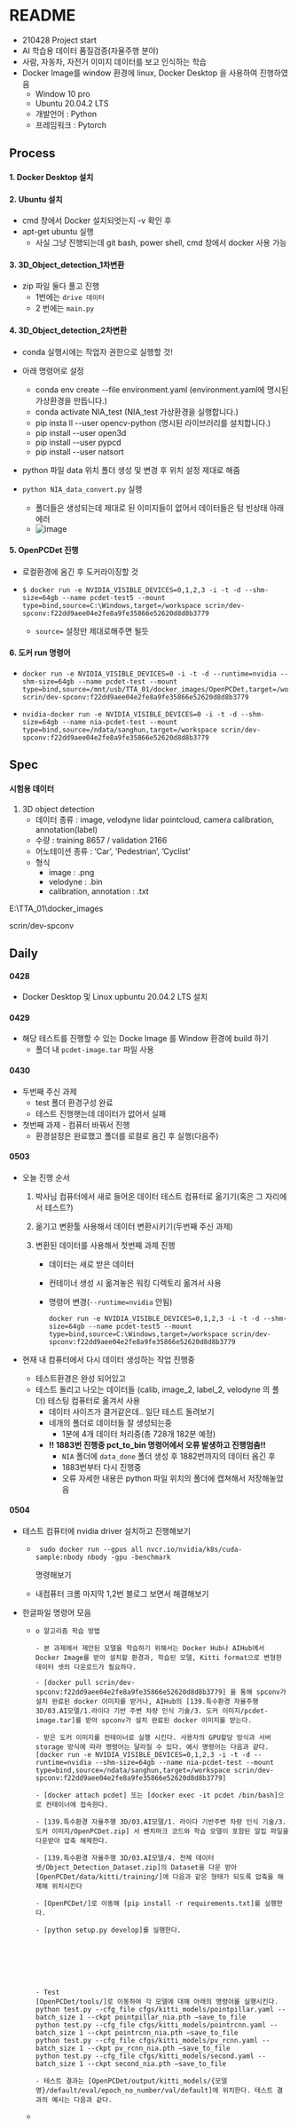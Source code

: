 # README

- 210428 Project start
- AI 학습용 데이터 품질검증(자율주행 분야)
- 사람, 자동차, 자전거 이미지 데이터를 보고 인식하는 학습 
- Docker Image를 window 환경에 linux, Docker Desktop 을 사용하여 진행하였음
  - Window 10 pro
  - Ubuntu 20.04.2 LTS
  - 개발언어 : Python 
  - 프레임워크 : Pytorch



## Process

#### 1. Docker Desktop 설치



#### 2. Ubuntu 설치

- cmd 창에서 Docker 설치되엇는지 -v 확인 후 
- apt-get ubuntu 실행
  - 사실 그냥 진행되는데 git bash, power shell, cmd 창에서 docker 사용 가능



#### 3. 3D_Object_detection_1차변환

- zip 파일 둘다 풀고 진행
  - 1번에는 `drive 데이터`
  - 2 번에는 `main.py`



#### 4. 3D_Object_detection_2차변환

- conda 실행시에는 작업자 권한으로 실행할 것!

- 아래 명령어로 설정
  - conda env create --file environment.yaml
                                             (environment.yaml에 명시된 가상환경을 만듭니다.)
  - conda activate NIA_test                                   (NIA_test 가상환경을 실행합니다.)
  - pip insta ll --user opencv-python                           (명시된 라이브러리를 설치합니다.)
  - pip install --user open3d
  - pip install --user pypcd
  - pip install --user natsort
- python 파일 data 위치 폴더 생성 및 변경 후 위치 설정 제대로 해줌
- `python NIA_data_convert.py` 실행
  - 폴더들은 생성되는데 제대로 된 이미지들이 없어서 데이터들은 텅 빈상태 아래 에러
  - ![image](https://user-images.githubusercontent.com/58541635/116641226-3fcd8c00-a9a7-11eb-9d0a-7406512d4223.png)



#### 5. OpenPCDet 진행

- 로컬환경에 옴긴 후 도커라이징할 것

- ```
  $ docker run -e NVIDIA_VISIBLE_DEVICES=0,1,2,3 -i -t -d --shm-size=64gb --name pcdet-test5 --mount type=bind,source=C:\Windows,target=/workspace scrin/dev-spconv:f22dd9aee04e2fe8a9fe35866e52620d8d8b3779
  ```

  - `source=` 설정만 제대로해주면 될듯



#### 6. 도커 run 명령어

- ```
  docker run -e NVIDIA_VISIBLE_DEVICES=0 -i -t -d --runtime=nvidia --shm-size=64gb --name pcdet-test --mount type=bind,source=/mnt/usb/TTA_01/docker_images/OpenPCDet,target=/workspace/OpenPCDet scrin/dev-spconv:f22dd9aee04e2fe8a9fe35866e52620d8d8b3779
  ```

- ```
  nvidia-docker run -e NVIDIA_VISIBLE_DEVICES=0 -i -t -d --shm-size=64gb --name nia-pcdet-test --mount type=bind,source=/ndata/sanghun,target=/workspace scrin/dev-spconv:f22dd9aee04e2fe8a9fe35866e52620d8d8b3779
  ```





## Spec



#### 시험용 데이터

1. 3D object detection
   - 데이터 종류 : image, velodyne lidar pointcloud, camera calibration, annotation(label)
   - 수량 : training 8657 / validation 2166 
   - 어노테이션 종류 : ’Car’, ’Pedestrian’, ’Cyclist’
   - 형식
     - image : .png
     - velodyne : .bin
     - calibration, annotation : .txt



E:\TTA_01\docker_images

scrin/dev-spconv



## Daily

#### 0428

- Docker Desktop 및 Linux upbuntu 20.04.2 LTS 설치



#### 0429

- 해당 테스트를 진행할 수 있는 Docke Image 를 Window 환경에 build 하기
  - 폴더 내 `pcdet-image.tar` 파일 사용



#### 0430

- 두번째 주신 과제
  - test 폴더 환경구성 완료 
  - 테스트 진행햇는데 데이터가 없어서 실패
- 첫번째 과제 - 컴퓨터 바꿔서 진행
  - 환경설정은 완료했고 폴더를 로컬로 옴긴 후 실행(다음주)



#### 0503

- 오늘 진행 순서

  1. 박사님 컴퓨터에서 새로 들어온 데이터 테스트 컴퓨터로 옮기기(혹은 그 자리에서 테스트?)

  2. 옮기고 변환툴 사용해서 데이터 변환시키기(두번째 주신 과제)

  3. 변환된 데이터를 사용해서 첫번째 과제 진행

     - 데이터는 새로 받은 데이터

     - 컨테이너 생성 시 옮겨놓은 워킹 디렉토리 옮겨서 사용

     - 명령어 변경(`--runtime=nvidia` 안됨)

       ```
       docker run -e NVIDIA_VISIBLE_DEVICES=0,1,2,3 -i -t -d --shm-size=64gb --name pcdet-test5 --mount type=bind,source=C:\Windows,target=/workspace scrin/dev-spconv:f22dd9aee04e2fe8a9fe35866e52620d8d8b3779
       ```

       

- 현재 내 컴퓨터에서 다시 데이터 생성하는 작업 진행중

  - 테스트환경은 완성 되어있고
  - 테스트 돌리고 나오는 데이터들 (calib, image_2, label_2, velodyne 의 폴더) 테스팅 컴퓨터로 옮겨서 사용
    - 데이터 사이즈가 클거같은데.. 일단 테스트 돌려보기
    - 네개의 폴더로 데이터들 잘 생성되는중
      - 1분에 4개 데이터 처리중(총 728개 182분 예정)
    - **!! 1883번 진행중 pct_to_bin 명령어에서 오류 발생하고 진행멈춤!!**
      - `NIA` 폴더에 `data_done` 폴더 생성 후 1882번까지의 데이터 옴긴 후 
      - 1883번부터 다시 진행중
      - 오류 자세한 내용은 python 파일 위치의 폴더에 캡쳐해서 저장해놓았음



#### 0504

- 테스트 컴퓨터에 nvidia driver 설치하고 진행해보기

  - ```
     sudo docker run --gpus all nvcr.io/nvidia/k8s/cuda-sample:nbody nbody -gpu -benchmark
    ```

    명령해보기

  - 내컴퓨터 크롬 마지막 1,2번 블로그 보면서 해결해보기

- 한글파일 명령어 모음

  - ```
    o 알고리즘 학습 방법
    
    - 본 과제에서 제안된 모델을 학습하기 위해서는 Docker Hub나 AIHub에서 Docker Image를 받아 설치할 환경과, 학습된 모델, Kitti format으로 변형한 데이터 셋의 다운로드가 필요하다.
    
    - [docker pull scrin/dev-spconv:f22dd9aee04e2fe8a9fe35866e52620d8d8b3779] 을 통해 spconv가 설치 완료된 docker 이미지를 받거나, AIHub의 [139.특수환경 자율주행 3D/03.AI모델/1.라이다 기반 주변 차량 인식 기술/3. 도커 이미지/pcdet-image.tar]를 받아 spconv가 설치 완료된 docker 이미지를 받는다.
    
    - 받은 도커 이미지를 컨테이너로 실행 시킨다. 사용자의 GPU할당 방식과 서버 storage 방식에 따라 명령어는 달라질 수 있다. 예시 명령어는 다음과 같다.
    [docker run -e NVIDIA_VISIBLE_DEVICES=0,1,2,3 -i -t -d --runtime=nvidia --shm-size=64gb --name nia-pcdet-test --mount type=bind,source=/ndata/sanghun,target=/workspace scrin/dev-spconv:f22dd9aee04e2fe8a9fe35866e52620d8d8b3779]
    
    - [docker attach pcdet] 또는 [docker exec -it pcdet /bin/bash]으로 컨테이너에 접속한다.
    
    - [139.특수환경 자율주행 3D/03.AI모델/1. 라이다 기반주변 차량 인식 기술/3. 도커 이미지/OpenPCDet.zip] 서 벤치마크 코드와 학습 모델이 포함된 알집 파일을 다운받아 압축 해제한다.
    
    - [139.특수환경 자율주행 3D/03.AI모델/4. 전체 데이터셋/Object_Detection_Dataset.zip]의 Dataset을 다운 받아 [OpenPCDet/data/kitti/training/]에 다음과 같은 형태가 되도록 압축을 해제해 위치시킨다
    
    - [OpenPCDet/]로 이동해 [pip install -r requirements.txt]를 실행한다.
    
    - [python setup.py develop]를 실행한다.
    
     
    
    
    
    
    
    - Test
    [OpenPCDet/tools/]로 이동하여 각 모델에 대해 아래의 명령어를 실행시킨다.
    python test.py --cfg_file cfgs/kitti_models/pointpillar.yaml --batch_size 1 --ckpt pointpillar_nia.pth —save_to_file
    python test.py --cfg_file cfgs/kitti_models/pointrcnn.yaml --batch_size 1 --ckpt pointrcnn_nia.pth —save_to_file
    python test.py --cfg_file cfgs/kitti_models/pv_rcnn.yaml --batch_size 1 --ckpt pv_rcnn_nia.pth —save_to_file
    python test.py --cfg_file cfgs/kitti_models/second.yaml --batch_size 1 --ckpt second_nia.pth —save_to_file
    
    - 테스트 결과는 [OpenPCDet/output/kitti_models/{모델명}/default/eval/epoch_no_number/val/default]에 위치한다. 테스트 결과의 예시는 다음과 같다.
    ```

  - 